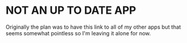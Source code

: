 # NOT AN UP TO DATE APP  
Originally the plan was to have this link to all of my other apps but that seems somewhat pointless so I'm leaving it alone for now.

